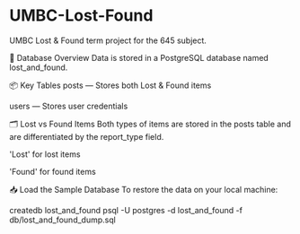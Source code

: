 # UMBC-Lost-Found
UMBC Lost &amp; Found term project for the 645 subject.

🧠 Database Overview
Data is stored in a PostgreSQL database named lost_and_found.

📦 Key Tables
posts — Stores both Lost & Found items

users — Stores user credentials

🗂️ Lost vs Found Items
Both types of items are stored in the posts table and are differentiated by the report_type field.

'Lost' for lost items

'Found' for found items

📥 Load the Sample Database
To restore the data on your local machine:

createdb lost_and_found
psql -U postgres -d lost_and_found -f db/lost_and_found_dump.sql
